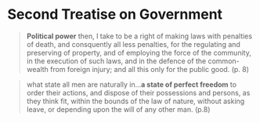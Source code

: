 # Second Treatise on Government 

> **Political power** then, I take to be a right of making laws with penalties of death, and consquently all less penalties, for the regulating and preserving of property, and of employing the force of the community, in the execution of such laws, and in the defence of the common-wealth from foreign injury; and all this only for the public good. (p. 8) 

> what state all men are naturally in...**a state of perfect freedom** to order their actions, and dispose of their possessions and persons, as they think fit, within the bounds of the law of nature, without asking leave, or depending upon the will of any other man. (p.8)


